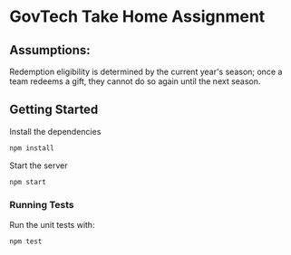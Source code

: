# GovTech Take Home Assignment

## Assumptions:
Redemption eligibility is determined by the current year's season; once a team redeems a gift, they cannot do so again until the next season.

## Getting Started

Install the dependencies

```bash
npm install
```

Start the server
```bash
npm start
```

### Running Tests

Run the unit tests with:
```bash
npm test
```